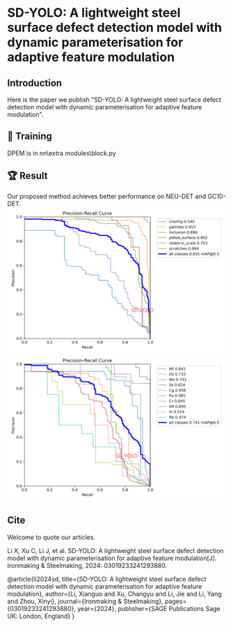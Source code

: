 # SD-YOLO: A lightweight steel surface defect detection model with dynamic parameterisation for adaptive feature modulation
## Introduction
Here is the paper we publish "SD-YOLO: A lightweight steel surface defect detection model with dynamic parameterisation for adaptive feature modulation".

## 🚀 Training
DPEM is in nn\extra modules\block.py

## :trophy: Result
Our proposed method achieves better performance on NEU-DET and GC10-DET.
<img src="assets/pr1.png">
<img src="assets/pr2.png">

## Cite
Welcome to quote our articles.

Li X, Xu C, Li J, et al. SD-YOLO: A lightweight steel surface defect detection model with dynamic parameterisation for adaptive feature modulation[J]. Ironmaking & Steelmaking, 2024: 03019233241293880.

@article{li2024sd,
  title={SD-YOLO: A lightweight steel surface defect detection model with dynamic parameterisation for adaptive feature modulation},
  author={Li, Xianguo and Xu, Changyu and Li, Jie and Li, Yang and Zhou, Xinyi},
  journal={Ironmaking \& Steelmaking},
  pages={03019233241293880},
  year={2024},
  publisher={SAGE Publications Sage UK: London, England}
}
